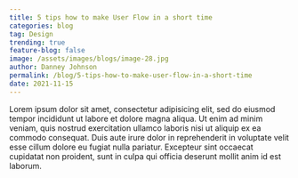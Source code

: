 ```yaml
---
title: 5 tips how to make User Flow in a short time
categories: blog
tag: Design
trending: true
feature-blog: false
image: /assets/images/blogs/image-28.jpg
author: Danney Johnson
permalink: /blog/5-tips-how-to-make-user-flow-in-a-short-time
date: 2021-11-15
---
```

Lorem ipsum dolor sit amet, consectetur adipisicing elit, sed do eiusmod tempor incididunt ut labore et dolore magna aliqua. Ut enim ad minim veniam, quis nostrud exercitation ullamco laboris nisi ut aliquip ex ea commodo consequat. Duis aute irure dolor in reprehenderit in voluptate velit esse cillum dolore eu fugiat nulla pariatur. Excepteur sint occaecat cupidatat non proident, sunt in culpa qui officia deserunt mollit anim id est laborum.
